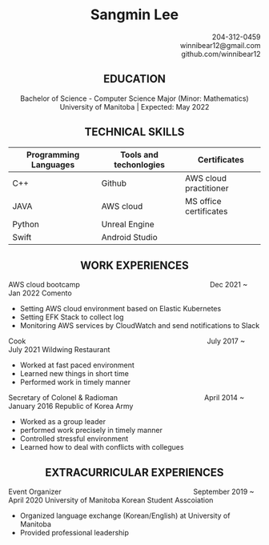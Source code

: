 # <div align="center">Sangmin Lee 
<div align="right">204-312-0459 </div>
<div align="right">winnibear12@gmail.com </div>
<div align="right">github.com/winnibear12 </div>



## <div align="center"> EDUCATION </div>


<div align="center"> Bachelor of Science - Computer Science Major (Minor: Mathematics) </div> 
<div align="center"> University of Manitoba | Expected: May 2022 </div>


## <div align="center"> TECHNICAL SKILLS </div>

<div align="center">

| Programming Languages     | Tools and techonlogies | Certificates         |
| -----------               | -----------            |-------------         |
| C++                       | Github                 |AWS cloud practitioner|
| JAVA                      | AWS cloud              |MS office certificates|
| Python                    | Unreal Engine          |                      |
| Swift                     | Android Studio         |                      |

</div>

## <div align="center"> WORK EXPERIENCES </div>

AWS cloud bootcamp &nbsp;&nbsp;&nbsp;&nbsp;&nbsp;&nbsp;&nbsp;&nbsp;&nbsp;&nbsp;&nbsp;&nbsp;&nbsp;&nbsp;&nbsp;&nbsp;&nbsp;&nbsp;&nbsp;&nbsp;&nbsp;&nbsp;&nbsp;&nbsp;&nbsp;&nbsp;&nbsp;&nbsp;&nbsp;&nbsp;&nbsp;&nbsp;&nbsp;&nbsp;&nbsp;&nbsp;&nbsp;&nbsp;&nbsp;&nbsp;&nbsp;&nbsp;&nbsp;&nbsp;&nbsp;&nbsp;&nbsp;&nbsp;&nbsp;&nbsp;&nbsp;&nbsp;&nbsp;&nbsp;&nbsp;&nbsp;&nbsp;&nbsp;&nbsp;&nbsp;&nbsp;&nbsp;&nbsp;&nbsp; Dec 2021 ~ Jan 2022
Comento
  - Setting AWS cloud environment based on Elastic Kubernetes
  - Setting EFK Stack to collect log
  - Monitoring AWS services by CloudWatch and send notifications to Slack


Cook  &nbsp;&nbsp;&nbsp;&nbsp;&nbsp;&nbsp;&nbsp;&nbsp;&nbsp;&nbsp;&nbsp;&nbsp;&nbsp;&nbsp;&nbsp;&nbsp;&nbsp;&nbsp;&nbsp;&nbsp;&nbsp;&nbsp;&nbsp;&nbsp;&nbsp;&nbsp;&nbsp;&nbsp;&nbsp;&nbsp;&nbsp;&nbsp;&nbsp;&nbsp;&nbsp;&nbsp;&nbsp;&nbsp;&nbsp;&nbsp;&nbsp;&nbsp;&nbsp;&nbsp;&nbsp;&nbsp;&nbsp;&nbsp;&nbsp;&nbsp;&nbsp;&nbsp;&nbsp;&nbsp;&nbsp;&nbsp;&nbsp;&nbsp;&nbsp;&nbsp;&nbsp;&nbsp;&nbsp;&nbsp;&nbsp;&nbsp;&nbsp;&nbsp;&nbsp;&nbsp;&nbsp;&nbsp;&nbsp;&nbsp;&nbsp;&nbsp;&nbsp;&nbsp;&nbsp;&nbsp;&nbsp;&nbsp;&nbsp;&nbsp;&nbsp;&nbsp;&nbsp;&nbsp;&nbsp;&nbsp; July 2017 ~ July 2021
Wildwing Restaurant

  -  Worked at fast paced environment
  -  Learned new things in short time
  -  Performed work in timely manner 

Secretary of Colonel & Radioman &nbsp;&nbsp;&nbsp;&nbsp;&nbsp;&nbsp;&nbsp;&nbsp;&nbsp;&nbsp;&nbsp;&nbsp;&nbsp;&nbsp;&nbsp;&nbsp;&nbsp;&nbsp;&nbsp;&nbsp;&nbsp;&nbsp;&nbsp;&nbsp;&nbsp;&nbsp;&nbsp;&nbsp;&nbsp;&nbsp;&nbsp;&nbsp;&nbsp;&nbsp;&nbsp;&nbsp;&nbsp;&nbsp;&nbsp;&nbsp;&nbsp;&nbsp; April 2014 ~ January 2016
Republic of Korea Army

  - Worked as a group leader
  - performed work precisely in timely manner
  - Controlled stressful environment
  - Learned how to deal with conflicts with collegues 


## <div align="center"> EXTRACURRICULAR EXPERIENCES </div>

Event Organizer &nbsp;&nbsp;&nbsp;&nbsp;&nbsp;&nbsp;&nbsp;&nbsp;&nbsp;&nbsp;&nbsp;&nbsp;&nbsp;&nbsp;&nbsp;&nbsp;&nbsp;&nbsp;&nbsp;&nbsp;&nbsp;&nbsp;&nbsp;&nbsp;&nbsp;&nbsp;&nbsp;&nbsp;&nbsp;&nbsp;&nbsp;&nbsp;&nbsp;&nbsp;&nbsp;&nbsp;&nbsp;&nbsp;&nbsp;&nbsp;&nbsp;&nbsp;&nbsp;&nbsp;&nbsp;&nbsp;&nbsp;&nbsp;&nbsp;&nbsp;&nbsp;&nbsp;&nbsp;&nbsp;&nbsp;&nbsp;&nbsp;&nbsp;&nbsp;&nbsp;&nbsp;&nbsp;&nbsp;&nbsp;&nbsp; September 2019 ~ April 2020
University of Manitoba Korean Student Asscoiation 

  - Organized language exchange (Korean/English) at University of Manitoba 
  - Provided professional leadership

